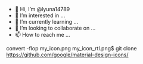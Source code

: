 - 👋 Hi, I’m @lyuna14789
- 👀 I’m interested in ...
- 🌱 I’m currently learning ...
- 💞️ I’m looking to collaborate on ...
- 📫 How to reach me ...

<!---
lyuna14789/lyuna14789 is a ✨ special ✨ repository because its `README.md` (this file) appears on your GitHub profile.
You can click the Preview link to take a look at your changes.
--->
convert -flop my_icon.png my_icon_rtl.png$ git clone https://github.com/google/material-design-icons/
